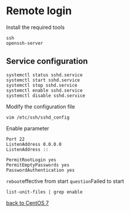# Remote login
Install the required tools

    ssh
    openssh-server
## Service configuration

    systemctl status sshd.service
    systemctl start sshd.service
    systemctl stop sshd.service
    systemctl enable sshd.service
    systemctl disable sshd.service
Modify the configuration file

    vim /etc/ssh/sshd_config
Enable parameter

    Port 22
    ListenAddress 0.0.0.0
    ListenAddress ::
    
    PermitRootLogin yes
    PermitEmptyPasswords yes
    PasswordAuthentication yes
`reboot`effective from start
`question`Failed to start

    list-unit-files | grep enable
    
[back to CentOS 7](https://github.com/pro1tocol/Linux-Novice-Function/tree/main/CentOS%207)
